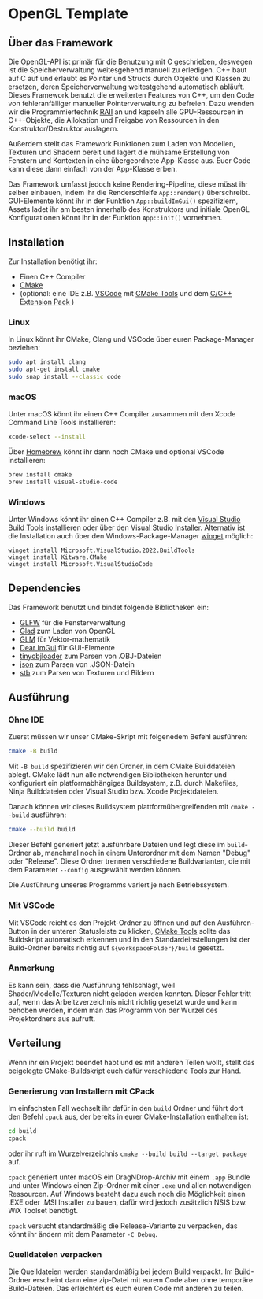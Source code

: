# OpenGL Template

## Über das Framework

Die OpenGL-API ist primär für die Benutzung mit C geschrieben, deswegen ist die Speicherverwaltung weitesgehend manuell zu erledigen. C++ baut auf C auf und erlaubt es Pointer und Structs durch Objekte und Klassen zu ersetzen, deren Speicherverwaltung weitestgehend automatisch abläuft. Dieses Framework benutzt die erweiterten Features von C++, um den Code von fehleranfälliger manueller Pointerverwaltung zu befreien. Dazu wenden wir die Programmiertechnik [RAII](https://de.wikipedia.org/wiki/Ressourcenbelegung_ist_Initialisierung) an und kapseln alle GPU-Ressourcen in C++-Objekte, die Allokation und Freigabe von Ressourcen in den Konstruktor/Destruktor auslagern.

Außerdem stellt das Framework Funktionen zum Laden von Modellen, Texturen und Shadern bereit und lagert die mühsame Erstellung von Fenstern und Kontexten in eine übergeordnete App-Klasse aus. Euer Code kann diese dann einfach von der App-Klasse erben.

Das Framework umfasst jedoch keine Rendering-Pipeline, diese müsst ihr selber einbauen, indem ihr die Renderschleife `App::render()` überschreibt. GUI-Elemente könnt ihr in der Funktion `App::buildImGui()` spezifiziern, Assets ladet ihr am besten innerhalb des Konstruktors und initiale OpenGL Konfigurationen könnt ihr in der Funktion `App::init()` vornehmen.

## Installation

Zur Installation benötigt ihr:

* Einen C++ Compiler
* [CMake](https://cmake.org)
* (optional: eine IDE z.B. [VSCode](https://code.visualstudio.com) mit [CMake Tools](https://marketplace.visualstudio.com/items?itemName=ms-vscode.cmake-tools) und dem [C/C++ Extension Pack
](https://marketplace.visualstudio.com/items?itemName=ms-vscode.cpptools-extension-pack))

### Linux

In Linux könnt ihr CMake, Clang und VSCode über euren Package-Manager beziehen:

```sh
sudo apt install clang 
sudo apt-get install cmake
sudo snap install --classic code
```

### macOS

Unter macOS könnt ihr einen C++ Compiler zusammen mit den Xcode Command Line Tools installieren:

```sh
xcode-select --install
```

Über [Homebrew](https://brew.sh) könnt ihr dann noch CMake und optional VSCode installieren:

```sh
brew install cmake
brew install visual-studio-code
```

### Windows

Unter Windows könnt ihr einen C++ Compiler z.B. mit den [Visual Studio Build Tools](https://visualstudio.microsoft.com/downloads/#build-tools-for-visual-studio-2022) installieren oder über den [Visual Studio Installer](https://visualstudio.microsoft.com/downloads/#visual-studio-community-2022). Alternativ ist die Installation auch über den Windows-Package-Manager [winget](https://learn.microsoft.com/de-de/windows/package-manager/winget/) möglich:

```
winget install Microsoft.VisualStudio.2022.BuildTools
winget install Kitware.CMake
winget install Microsoft.VisualStudioCode
```

## Dependencies

Das Framework benutzt und bindet folgende Bibliotheken ein:

- [GLFW](https://github.com/glfw/glfw) für die Fensterverwaltung
- [Glad](https://github.com/Dav1dde/glad) zum Laden von OpenGL
- [GLM](https://github.com/g-truc/glm) für Vektor-mathematik
- [Dear ImGui](https://github.com/ocornut/imgui) für GUI-Elemente
- [tinyobjloader](https://github.com/tinyobjloader/tinyobjloader) zum Parsen von .OBJ-Dateien
- [json](https://github.com/nlohmann/json) zum Parsen von .JSON-Datein
- [stb](https://github.com/nothings/stb) zum Parsen von Texturen und Bildern

## Ausführung

### Ohne IDE

Zuerst müssen wir unser CMake-Skript mit folgenedem Befehl ausführen:

```sh
cmake -B build
```

Mit `-B build` spezifizieren wir den Ordner, in dem CMake Builddateien ablegt. CMake lädt nun alle notwendigen Bibliotheken herunter und konfiguriert ein platformabhängiges Buildsystem, z.B. durch Makefiles, Ninja Builddateien oder Visual Studio bzw. Xcode Projektdateien.

Danach können wir dieses Buildsystem plattformübergreifenden mit `cmake --build` ausführen:

```sh
cmake --build build
```

Dieser Befehl generiert jetzt ausführbare Dateien und legt diese im `build`-Ordner ab, manchmal noch in einem Unterordner mit dem Namen "Debug" oder "Release". Diese Ordner trennen verschiedene Buildvarianten, die mit dem Parameter `--config` ausgewählt werden können.

Die Ausführung unseres Programms variert je nach Betriebssystem.

### Mit VSCode

Mit VSCode reicht es den Projekt-Ordner zu öffnen und auf den Ausführen-Button in der unteren Statusleiste zu klicken, [CMake Tools](https://marketplace.visualstudio.com/items?itemName=ms-vscode.cmake-tools) sollte das Buildskript automatisch erkennen und in den Standardeinstellungen ist der Build-Ordner bereits richtig auf `${workspaceFolder}/build` gesetzt.

### Anmerkung
Es kann sein, dass die Ausführung fehlschlägt, weil Shader/Modelle/Texturen nicht geladen werden konnten. Dieser Fehler tritt auf, wenn das Arbeitzverzeichnis nicht richtig gesetzt wurde und kann behoben werden, indem man das Programm von der Wurzel des Projektordners aus aufruft.

## Verteilung

Wenn ihr ein Projekt beendet habt und es mit anderen Teilen wollt, stellt das beigelegte CMake-Buildskript euch dafür verschiedene Tools zur Hand.

### Generierung von Installern mit CPack

Im einfachsten Fall wechselt ihr dafür in den `build` Ordner und führt dort den Befehl `cpack` aus, der bereits in eurer CMake-Installation enthalten ist:

```sh
cd build
cpack
```

oder ihr ruft im Wurzelverzeichnis `cmake --build build --target package` auf.

`cpack` generiert unter macOS ein DragNDrop-Archiv mit einem `.app` Bundle und unter Windows einen Zip-Ordner mit einer `.exe` und allen notwendigen Ressourcen. Auf Windows besteht dazu auch noch die Möglichkeit einen .EXE oder .MSI Installer zu bauen, dafür wird jedoch zusätzlich NSIS bzw. WiX Toolset benötigt.

`cpack` versucht standardmäßig die Release-Variante zu verpacken, das könnt ihr ändern mit dem Parameter `-C Debug`.

### Quelldateien verpacken

Die Quelldateien werden standardmäßig bei jedem Build verpackt. Im Build-Ordner erscheint dann eine zip-Datei mit eurem Code aber ohne temporäre Build-Dateien. Das erleichtert es euch euren Code mit anderen zu teilen.
